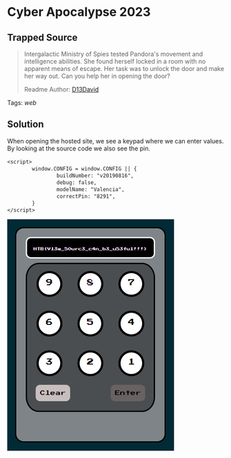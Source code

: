 # Cyber Apocalypse 2023

## Trapped Source

> Intergalactic Ministry of Spies tested Pandora's movement and intelligence abilities. She found herself locked in a room with no apparent means of escape. Her task was to unlock the door and make her way out. Can you help her in opening the door?
>
>  Readme Author: [D13David](https://github.com/D13David)
>

Tags: _web_

## Solution
When opening the hosted site, we see a keypad where we can enter values. By looking at the source code we also see the pin.
```
<script>
        window.CONFIG = window.CONFIG || {
                buildNumber: "v20190816",
                debug: false,
                modelName: "Valencia",
                correctPin: "8291",
        }
</script>
```

![pin](image001.png)